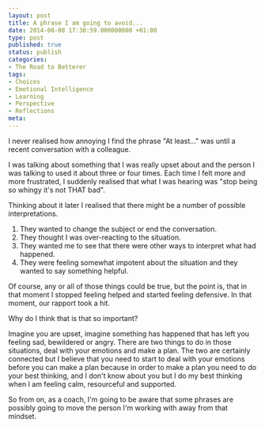 ```yaml
---
layout: post
title: A phrase I am going to avoid...
date: 2014-08-08 17:38:59.000000000 +01:00
type: post
published: true
status: publish
categories:
- The Road to Betterer
tags:
- Choices
- Emotional Intelligence
- Learning
- Perspective
- Reflections
meta:
---
```

<p>I never realised how annoying I find the phrase "At least..." was until a recent conversation with a colleague.</p>
<p>I was talking about something that I was really upset about and the person I was talking to used it about three or four times. Each time I felt more and more frustrated, I suddenly realised that what I was hearing was "stop being so whingy it's not THAT bad".</p>
<p>Thinking about it later I realised that there might be a number of possible interpretations.</p>
<ol>
<li>They wanted to change the subject or end the conversation.</li>
<li>They thought I was over-reacting to the situation.</li>
<li>They wanted me to see that there were other ways to interpret what had happened.</li>
<li>They were feeling somewhat impotent about the situation and they wanted to say something helpful.</li>
</ol>
<p>Of course, any or all of those things could be true, but the point is, that in that moment I stopped feeling helped and started feeling defensive. In that moment, our rapport took a hit.</p>
<p>Why do I think that is that so important?</p>
<p>Imagine you are upset, imagine something has happened that has left you feeling sad, bewildered or angry. There are two things to do in those situations, deal with your emotions and make a plan. The two are certainly connected but I believe that you need to start to deal with your emotions before you can make a plan because in order to make a plan you need to do your best thinking, and I don't know about you but I do my best thinking when I am feeling calm, resourceful and supported.</p>
<p>So from on, as a coach, I'm going to be aware that some phrases are possibly going to move the person I'm working with away from that mindset.</p>
